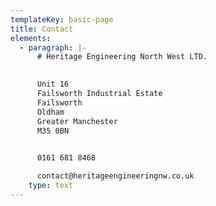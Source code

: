 ```yaml
---
templateKey: basic-page
title: Contact
elements:
  - paragraph: |-
      # Heritage Engineering North West LTD.

      
      Unit 16  
      Failsworth Industrial Estate  
      Failsworth  
      Oldham  
      Greater Manchester  
      M35 0BN
      

      0161 681 8468

      contact@heritageengineeringnw.co.uk
    type: text
---
```


